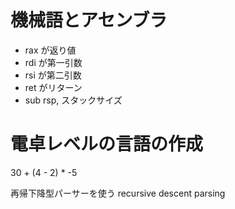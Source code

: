 # 機械語とアセンブラ

- rax が返り値
- rdi が第一引数
- rsi が第二引数
- ret がリターン
- sub rsp, スタックサイズ

# 電卓レベルの言語の作成

30 + (4 - 2) * -5

再帰下降型パーサーを使う
recursive descent parsing
